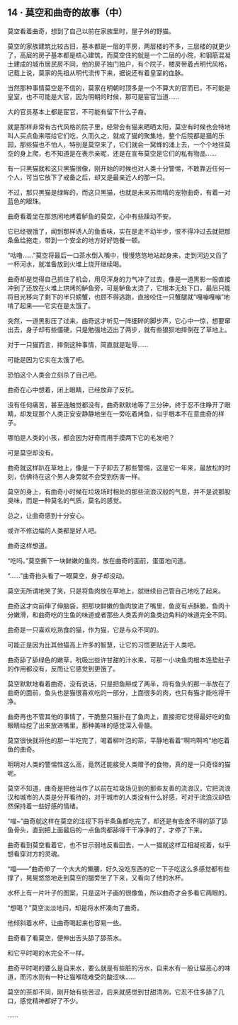 ## 14 · 莫空和曲奇的故事（中）

莫空看着曲奇，想到了自己以前在家族里时，屋子外的野猫。

莫空的家族建筑比较古旧，基本都是一层的平房，两层楼的不多，三层楼的就更少了，高层的房子基本都是核心建筑，而莫空住的就是一个二层的小院，和钢筋混凝土建成的城市居民房不同，他的房子独门独户，有个院子，楼房带着点明代风格，记载上说，莫家的先祖从明代流传下来，据说还有着皇室的血脉。

当然那种事情莫空是不信的，莫家在明朝时顶多是一个不算大的官而已，不可能是皇室，也不可能是大官，因为明朝的时候，那可是宦官当道……

大的官员基本上都是宦官，不可能有留下什么子裔。

就是那样非常有古代风格的院子里，经常会有猫来晒晒太阳，莫空有时候也会特地叫人买点鱼来喂给它们吃，久而久之，就成了猫的聚集地，整个后院都是猫的乐园，那些猫也不怕人，特别是莫空来了，它们就会一窝蜂的涌上去，一个个地往莫空的身上爬，也不知道是在表示亲昵，还是在宣布莫空是它们的私有物品……

有一只黑猫就和这只黑猫很像，刚开始的时候也对人类十分警惕，不敢靠近任何一个人，可当它放下了戒备之后，却又是最亲近人的那一只。

不过，那只黑猫是绿眸的，而这只黑猫，也就是未来苏雨晴的宠物曲奇，有着一对蓝色的眼珠。

曲奇看着坐在那悠闲地烤着鲈鱼的莫空，心中有些躁动不安。

它已经很饿了，闻到那样诱人的鱼香味，实在是走不动半步，恨不得冲过去就把那条鱼给拖走，带到一个安全的地方好好饱餐一顿。

“咕噜……”莫空将最后一口茶水倒入嘴中，慢慢悠悠地站起身来，走到河边又舀了一杯河水，就准备放到火堆上烧开继续喝。

曲奇却是觉得自己抓住了机会，用尽浑身的力气冲了过去，像是一道黑影一般直接冲到了还放在火堆上烘烤的鲈鱼旁，可是鲈鱼太烫了，它根本无处下口，最后只能将目光移向了剩下的半只螃蟹，也顾不得逃跑，直接咬住一只蟹腿就“嘎嘣嘎嘣”地啃了起来——它实在是太饿了。

突然，一道黑影压了过来，曲奇这才听见一阵细碎的脚步声，它心中一惊，想要窜出去，身子却有些僵硬，只是勉强地迈出了两步，就有些狼狈地摔倒在了草地上。

对于一只猫而言，摔倒这种事情，简直就是耻辱……

可能是因为它实在太饿了吧。

恐怕这个人类会立刻杀了自己吧。

曲奇在心中想着，闭上眼睛，已经放弃了反抗。

没有任何痛苦，甚至连触觉都没有，曲奇默默地等了三分钟，终于忍不住睁开了眼睛，却发现那个人类正安安静静地坐在一旁吃着烤鱼，似乎根本不在意曲奇的样子。

哪怕是人类的小孩，都会因为好奇而用手摸两下它的毛发吧？

可是莫空却没有。

曲奇就这样趴在草地上，像是一下子卸去了那些警惕，这是它一年来，最放松的时刻，仿佛待在这个男人身旁就不会受到伤害一样。

莫空的身上，有曲奇小时候在垃圾场时相处的那些流浪汉般的气息，并不是说那股臭味，而是一种莫名的气质，莫名的感觉。

总之，让曲奇感到十分安心。

或许不修边幅的人类都是好人吧。

曲奇这样想道。

“吃吗。”莫空撕下一块鲜嫩的鱼肉，放在曲奇的面前，蛋蛋地问道。

“……”曲奇抬头看了一眼莫空，身子却没动。

莫空无所谓地笑了笑，只是将鱼肉放在草地上，就继续自己管自己地吃了起来。

曲奇这才向前伸了伸脑袋，把那块鲜嫩的鱼肉放进了嘴里，鱼皮有点酥脆，鱼肉十分嫩滑，和曲奇吃的生鱼的味道或者那些人类丢弃的鱼类边角料的味道完全不同。

曲奇是一只喜欢吃熟食的猫，作为猫，它是与众不同的。

可能正是因为比其他猫高上许多的智慧，让它的习惯更贴近于人类吧。

曲奇舔了舔绿色的嫩草，吮吸出些许甘甜的汁水来，可那一小块鱼肉根本连垫肚子的作用都没有，反而让它感觉到更饿了。

莫空默默地看着曲奇，没有说话，只是把鱼掰成了两半，将有鱼头的那一半放在了曲奇的面前，鱼头也是猫很喜欢吃的一部分，上面很多的肉，也只有猫才能吃得干净。

曲奇再也不管其他的事情了，干脆整只猫扑在了鱼肉上，直接把它觉得最好吃的鱼眼睛给挖了出来放进嘴里，那种美味的感觉深入骨髓。

莫空很快就将他的那一半吃完了，喝着柳叶泡的茶，平静地看着“啊呜啊呜”地吃着鱼的曲奇。

明明对人类的警惕性这么高，竟然还能接受人类赠予的食物，真的是一只奇怪的猫呢。

莫空不知道，曲奇是把他当作了以前在垃圾场见到的那些友善的流浪汉，它把流浪汉和城市的人类是分开看待的，对于城市的人类没有什么好感，可对于流浪汉却依然保持着一些好感的情绪。

“喵~”曲奇就这样在莫空的注视下将半条鱼都吃完了，却还是有些舍不得的舔了舔鱼骨头，直到把上面最后的一点鱼肉都舔得干干净净的了，才停了下来。

曲奇看到莫空看着它，也不甘示弱地反看回去，一人一猫就这样互相凝视着，似乎想看穿对方的灵魂。

“喵——”曲奇伸了一个大大的懒腰，好久没吃东西的它一下子吃这么多感觉都有些撑了，晃晃悠悠地走到莫空的腿旁坐了下来，又看向了他的水杯。

水杯上有一片叶子的图案，只是这叶子画的很像鱼，所以曲奇才会多看它两眼的。

“想喝？”莫空淡淡地问，却是将水杯凑向了曲奇。

他倾斜着水杯，让曲奇喝起来也容易一些。

曲奇看了看莫空，便伸出舌头舔了舔茶水。

和它平时喝的水完全不一样。

曲奇平时喝的要么是自来水，要么就是有些脏的污水，自来水有一股让猫恶心的味道，而污水则有一种让猫喉咙难受的酸涩味……

莫空的茶却不同，刚开始有些苦涩，后来就感觉到甘甜清冽，它忍不住多舔了几口，感觉精神都好了不少。

……
